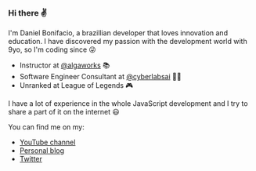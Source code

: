### Hi there ✌

I'm Daniel Bonifacio, a brazillian developer that loves innovation and education. I have discovered my passion with the development world with 9yo, so I'm coding since 😜

- Instructor at [@algaworks](https://github.com/algaworks) 📚
- Software Engineer Consultant at [@cyberlabsai](https://github.com/cyberlabsai) 👨‍💻
- Unranked at League of Legends 🎮

I have a lot of experience in the whole JavaScript development and I try to share a part of it on the internet 😃

You can find me on my:

- [YouTube channel](https://youtube.com/particaonerd)
- [Personal blog](https://blog.bonifacio.dev)
- [Twitter](https://twitter.com/dnbnfc)
